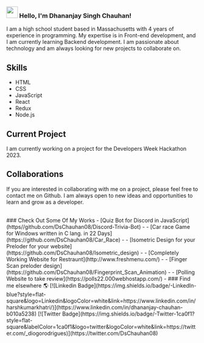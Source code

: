 ### <img src="https://media.giphy.com/media/hvRJCLFzcasrR4ia7z/giphy.gif" width="30px"> Hello, I'm Dhananjay Singh Chauhan! 

I am a high school student based in Massachusetts with 4 years of experience in programming. My expertise is in Front-end development, and I am currently learning Backend development. I am passionate about technology and am always looking for new projects to collaborate on.

## Skills
- HTML
- CSS
- JavaScript
- React 
- Redux
- Node.js

## Current Project
I am currently working on a project for the Developers Week Hackathon 2023.

## Collaborations
If you are interested in collaborating with me on a project, please feel free to contact me on Github. I am always open to new ideas and opportunities to learn and grow as a developer.

<br />
<!-- BLOG-POST-LIST:START -->
### Check Out Some Of My Works 
- [Quiz Bot for Discord in JavaScript](https//github.com/DsChauhan08/Discord-Trivia-Bot) - 
- [Car race Game for Windows written in C lang. in 22 Days](https://github.com/DsChauhan08/Car_Race) - 
- [Isometric Design for your Preloder for your website](https://github.com/DsChauhan08/Isometric_design) -
- [Completely Working Website for Restraunt](http://www.freshmenu.com/) -
- [Finger Scan preloder design](https://github.com/DsChauhan08/Fingerprint_Scan_Animation) -
- [Polling Website to take review](https://polls22.000webhostapp.com/) - 
<!-- BLOG-POST-LIST:END --> 
### Find me elsewhere 🌎 
[![Linkedin Badge](https://img.shields.io/badge/-LinkedIn-blue?style=flat-square&logo=Linkedin&logoColor=white&link=https://www.linkedin.com/in/harshkumarkhatri/)](https://www.linkedin.com/in/dhananjay-chauhan-b010a5238)                           [![Twitter Badge](https://img.shields.io/badge/-Twitter-1ca0f1?style=flat-square&labelColor=1ca0f1&logo=twitter&logoColor=white&link=https://twitter.com/_diogorodrigues)](https://twitter.com/DsChauhan08)
